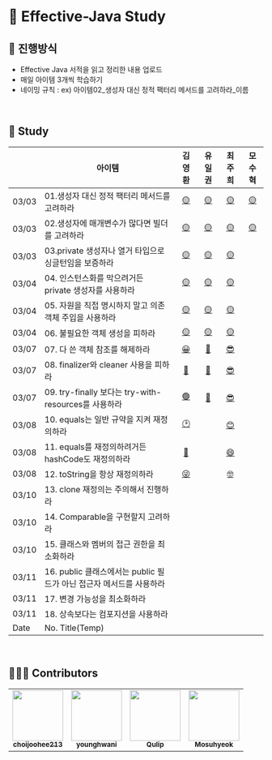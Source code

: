 # 📙 Effective-Java Study 

## 📄 진행방식

- Effective Java 서적을 읽고 정리한 내용 업로드
- 매일 아이템 3개씩 학습하기
- 네이밍 규칙 : ex) 아이템02_생성자 대신 정적 팩터리 메서드를 고려하라_이름

<br>

## 📗 Study

|       | 아이템                                                        | 김영환 | 유일권 | 최주희 | 모수혁 |
| :---- | ----------------------------------------------------------- | :----: | :----: | :----: | :----: |
| 03/03 | 01.생성자 대신 정적 팩터리 메서드를 고려하라          |    [🟡](https://bit.ly/3HOlaKk)    |    [🟡](https://github.com/LuckySF007/EffectiveJavaStudy/blob/8ce64b1a21facddd674003a54ad29f9ccb990d8e/02%EC%9E%A5/%EC%95%84%EC%9D%B4%ED%85%9C01_%EC%83%9D%EC%84%B1%EC%9E%90%20%EB%8C%80%EC%8B%A0%20%EC%A0%95%EC%A0%81%20%ED%8C%A9%ED%84%B0%EB%A6%AC%20%EB%A9%94%EC%84%9C%EB%93%9C%EB%A5%BC%20%EA%B3%A0%EB%A0%A4%ED%95%98%EB%9D%BC_%EC%9C%A0%EC%9D%BC%EA%B6%8C.md) |    [🟡](https://github.com/LuckySF007/EffectiveJavaStudy/blob/master/02%EC%9E%A5/%EC%95%84%EC%9D%B4%ED%85%9C01_%EC%83%9D%EC%84%B1%EC%9E%90%20%EB%8C%80%EC%8B%A0%20%EC%A0%95%EC%A0%81%20%ED%8C%A9%ED%84%B0%EB%A6%AC%20%EB%A9%94%EC%84%9C%EB%93%9C%EB%A5%BC%20%EA%B3%A0%EB%A0%A4%ED%95%98%EB%9D%BC_%EC%B5%9C%EC%A3%BC%ED%9D%AC.md) | [🟡](https://github.com/LuckySF007/EffectiveJavaStudy/blob/master/02%EC%9E%A5/%EC%95%84%EC%9D%B4%ED%85%9C01_%EC%83%9D%EC%84%B1%EC%9E%90%20%EB%8C%80%EC%8B%A0%20%EC%A0%95%EC%A0%81%20%ED%8C%A9%ED%84%B0%EB%A6%AC%20%EB%A9%94%EC%84%9C%EB%93%9C%EB%A5%BC%20%EA%B3%A0%EB%A0%A4%ED%95%98%EB%9D%BC_%EB%AA%A8%EC%88%98%ED%98%81.md)   |
| 03/03 | 02.생성자에 매개변수가 많다면 빌더를 고려하라         |    [🟡](https://bit.ly/3vFpCJ4)    |    [🟡](https://github.com/LuckySF007/EffectiveJavaStudy/blob/8ce64b1a21facddd674003a54ad29f9ccb990d8e/02%EC%9E%A5/%EC%95%84%EC%9D%B4%ED%85%9C02_%EC%83%9D%EC%84%B1%EC%9E%90%EC%97%90%20%EB%A7%A4%EA%B0%9C%EB%B3%80%EC%88%98%EA%B0%80%20%EB%A7%8E%EB%8B%A4%EB%A9%B4%20%EB%B9%8C%EB%8D%94%EB%A5%BC%20%EA%B3%A0%EB%A0%A4%ED%95%98%EB%9D%BC_%EC%9C%A0%EC%9D%BC%EA%B6%8C.md) |    [🟡](https://github.com/LuckySF007/EffectiveJavaStudy/blob/master/02%EC%9E%A5/%EC%95%84%EC%9D%B4%ED%85%9C02_%EC%83%9D%EC%84%B1%EC%9E%90%EC%97%90%20%EB%A7%A4%EA%B0%9C%EB%B3%80%EC%88%98%EA%B0%80%20%EB%A7%8E%EB%8B%A4%EB%A9%B4%20%EB%B9%8C%EB%8D%94%EB%A5%BC%20%EA%B3%A0%EB%A0%A4%ED%95%98%EB%9D%BC_%EC%B5%9C%EC%A3%BC%ED%9D%AC.md)  | [🟡](https://github.com/LuckySF007/EffectiveJavaStudy/blob/master/02%EC%9E%A5/%EC%95%84%EC%9D%B4%ED%85%9C02_%EC%83%9D%EC%84%B1%EC%9E%90%EC%97%90%20%EB%A7%A4%EA%B0%9C%EB%B3%80%EC%88%98%EA%B0%80%20%EB%A7%8E%EB%8B%A4%EB%A9%B4%20%EB%B9%8C%EB%8D%94%EB%A5%BC%20%EA%B3%A0%EB%A0%A4%ED%95%98%EB%9D%BC_%EB%AA%A8%EC%88%98%ED%98%81.md)   |
| 03/03 | 03.private 생성자나 열거 타입으로 싱글턴임을 보증하라 |    [🟡](https://bit.ly/3CmCyEV)    |    [🟡](https://github.com/LuckySF007/EffectiveJavaStudy/blob/8ce64b1a21facddd674003a54ad29f9ccb990d8e/02%EC%9E%A5/%EC%95%84%EC%9D%B4%ED%85%9C03_private%20%EC%83%9D%EC%84%B1%EC%9E%90%EB%82%98%20%EC%97%B4%EA%B1%B0%ED%83%80%EC%9E%85%EC%9C%BC%EB%A1%9C%20%EC%8B%B1%EA%B8%80%ED%84%B4%EC%9E%84%EC%9D%84%20%EB%B3%B4%EC%A6%9D%ED%95%98%EB%9D%BC_%EC%9C%A0%EC%9D%BC%EA%B6%8C.md) |     [🟡](https://github.com/LuckySF007/EffectiveJavaStudy/blob/master/02%EC%9E%A5/%EC%95%84%EC%9D%B4%ED%85%9C03_private%20%EC%83%9D%EC%84%B1%EC%9E%90%EB%82%98%20%EC%97%B4%EA%B1%B0%ED%83%80%EC%9E%85%EC%9C%BC%EB%A1%9C%20%EC%8B%B1%EA%B8%80%ED%84%B4%EC%9E%84%EC%9D%84%20%EB%B3%B4%EC%A6%9D%ED%95%98%EB%9D%BC_%EC%B5%9C%EC%A3%BC%ED%9D%AC.md)   |     |
| 03/04 | 04. 인스턴스화를 막으려거든 private 생성자를 사용하라 | [🟡](https://bit.ly/3KnE5xn)  |    [🟡](https://github.com/LuckySF007/EffectiveJavaStudy/blob/b6ad2cc03e97999b8e379cd03ee88caa874eca36/02%EC%9E%A5/%EC%95%84%EC%9D%B4%ED%85%9C04_%EC%9D%B8%EC%8A%A4%ED%84%B4%EC%8A%A4%ED%99%94%EB%A5%BC%20%EB%A7%89%EC%9C%BC%EB%A0%A4%EA%B1%B0%EB%93%A0%20private%20%EC%83%9D%EC%84%B1%EC%9E%90%EB%A5%BC%20%EC%82%AC%EC%9A%A9%ED%95%98%EB%9D%BC_%EC%9C%A0%EC%9D%BC%EA%B6%8C.md)    |   [🟡](https://github.com/LuckySF007/EffectiveJavaStudy/blob/master/02%EC%9E%A5/%EC%95%84%EC%9D%B4%ED%85%9C04_%EC%9D%B8%EC%8A%A4%ED%84%B4%EC%8A%A4%ED%99%94%EB%A5%BC%20%EB%A7%89%EC%9C%BC%EB%A0%A4%EA%B1%B0%EB%93%A0%20private%20%EC%83%9D%EC%84%B1%EC%9E%90%EB%A5%BC%20%EC%82%AC%EC%9A%A9%ED%95%98%EB%9D%BC_%EC%B5%9C%EC%A3%BC%ED%9D%AC.md)  |     |
| 03/04 | 05. 자원을 직접 명시하지 말고 의존 객체 주입을 사용하라 | [🟡](https://bit.ly/3pLL9vY)  |    [🟡](https://github.com/LuckySF007/EffectiveJavaStudy/blob/b6ad2cc03e97999b8e379cd03ee88caa874eca36/02%EC%9E%A5/%EC%95%84%EC%9D%B4%ED%85%9C05_%EC%9E%90%EC%9B%90%EC%9D%84%20%EC%A7%81%EC%A0%91%20%EB%AA%85%EC%8B%9C%ED%95%98%EC%A7%80%20%EB%A7%90%EA%B3%A0%20%EC%9D%98%EC%A1%B4%20%EA%B0%9D%EC%B2%B4%20%EC%A3%BC%EC%9E%85%EC%9D%84%20%EC%82%AC%EC%9A%A9%ED%95%98%EB%9D%BC_%EC%9C%A0%EC%9D%BC%EA%B6%8C.md)    |   [🟡](https://github.com/LuckySF007/EffectiveJavaStudy/blob/master/02%EC%9E%A5/%EC%95%84%EC%9D%B4%ED%85%9C05_%EC%9E%90%EC%9B%90%EC%9D%84%20%EC%A7%81%EC%A0%91%20%EB%AA%85%EC%8B%9C%ED%95%98%EC%A7%80%20%EB%A7%90%EA%B3%A0%20%EC%9D%98%EC%A1%B4%20%EA%B0%9D%EC%B2%B4%20%EC%A3%BC%EC%9E%85%EC%9D%84%20%EC%82%AC%EC%9A%A9%ED%95%98%EB%9D%BC_%EC%B5%9C%EC%A3%BC%ED%9D%AC.md)  |     |
| 03/04 | 06. 불필요한 객체 생성을 피하라 | [🟡](https://bit.ly/35CJgL5)  |    [🟡](https://github.com/LuckySF007/EffectiveJavaStudy/blob/b6ad2cc03e97999b8e379cd03ee88caa874eca36/02%EC%9E%A5/%EC%95%84%EC%9D%B4%ED%85%9C06_%EB%B6%88%ED%95%84%EC%9A%94%ED%95%9C%20%EA%B0%9D%EC%B2%B4%20%EC%83%9D%EC%84%B1%EC%9D%84%20%ED%94%BC%ED%95%98%EB%9D%BC_%EC%9C%A0%EC%9D%BC%EA%B6%8C.md)    |   [🟡](https://github.com/LuckySF007/EffectiveJavaStudy/blob/master/02%EC%9E%A5/%EC%95%84%EC%9D%B4%ED%85%9C06_%EB%B6%88%ED%95%84%EC%9A%94%ED%95%9C%20%EA%B0%9D%EC%B2%B4%20%EC%83%9D%EC%84%B1%EC%9D%84%20%ED%94%BC%ED%95%98%EB%9D%BC_%EC%B5%9C%EC%A3%BC%ED%9D%AC.md)  |     |
| 03/07 | 07. 다 쓴 객체 참조를 해제하라 | [😀](https://bit.ly/3vMeppW) | [😬](https://github.com/LuckySF007/EffectiveJavaStudy/blob/9c498807aa37dba36ae5bafe97aadcf6fbec68f3/02%EC%9E%A5/%EC%95%84%EC%9D%B4%ED%85%9C07_%EB%8B%A4%20%EC%93%B4%20%EA%B0%9D%EC%B2%B4%20%EC%B0%B8%EC%A1%B0%EB%A5%BC%20%ED%95%B4%EC%A0%9C%ED%95%98%EB%9D%BC_%EC%9C%A0%EC%9D%BC%EA%B6%8C.md) | [😎](https://github.com/LuckySF007/EffectiveJavaStudy/blob/master/02%EC%9E%A5/%EC%95%84%EC%9D%B4%ED%85%9C07_%EB%8B%A4%20%EC%93%B4%20%EA%B0%9D%EC%B2%B4%20%EC%B0%B8%EC%A1%B0%EB%A5%BC%20%ED%95%B4%EC%A0%9C%ED%95%98%EB%9D%BC_%EC%B5%9C%EC%A3%BC%ED%9D%AC.md) | []() |
| 03/07 | 08. finalizer와 cleaner 사용을 피하라 | [🧐](https://bit.ly/3HPy62J) | [😬](https://github.com/LuckySF007/EffectiveJavaStudy/blob/9c498807aa37dba36ae5bafe97aadcf6fbec68f3/02%EC%9E%A5/%EC%95%84%EC%9D%B4%ED%85%9C08_finalizer%EC%99%80%20cleaner%20%EC%82%AC%EC%9A%A9%EC%9D%84%20%ED%94%BC%ED%95%98%EB%9D%BC_%EC%9C%A0%EC%9D%BC%EA%B6%8C.md) | [😎](https://github.com/LuckySF007/EffectiveJavaStudy/blob/master/02%EC%9E%A5/%EC%95%84%EC%9D%B4%ED%85%9C08_finalizer%EC%99%80%20cleaner%20%EC%82%AC%EC%9A%A9%EC%9D%84%20%ED%94%BC%ED%95%98%EB%9D%BC_%EC%B5%9C%EC%A3%BC%ED%9D%AC.md) | []() |
| 03/07 | 09. try-finally 보다는 try-with-resources를 사용하라 | [🟢](https://bit.ly/34kGd9G) | [😬](https://github.com/LuckySF007/EffectiveJavaStudy/blob/9c498807aa37dba36ae5bafe97aadcf6fbec68f3/02%EC%9E%A5/%EC%95%84%EC%9D%B4%ED%85%9C09_try-finally%EB%B3%B4%EB%8B%A4%EB%8A%94%20try-with-resources%EB%A5%BC%20%EC%82%AC%EC%9A%A9%ED%95%98%EB%9D%BC_%EC%9C%A0%EC%9D%BC%EA%B6%8C.md) | [😎](https://github.com/LuckySF007/EffectiveJavaStudy/blob/master/02%EC%9E%A5/%EC%95%84%EC%9D%B4%ED%85%9C09_try-finally%EB%B3%B4%EB%8B%A4%EB%8A%94%20try-with-resources%EB%A5%BC%20%EC%82%AC%EC%9A%A9%ED%95%98%EB%9D%BC_%EC%B5%9C%EC%A3%BC%ED%9D%AC.md) | []() |
| 03/08 | 10. equals는 일반 규약을 지켜 재정의하라 | [🕑](https://bit.ly/3J1F9GM) | [<!--일권-->]() | [😊](https://t.ly/5Szu) | [<!--수혁-->]() |
| 03/08 | 11. equals를 재정의하려거든 hashCode도 재정의하라 | [🔵](https://bit.ly/367DP6V) | [<!--일권-->]() | [😄](https://t.ly/1cUno) | [<!--수혁-->]() |
| 03/08 | 12. toString을 항상 재정의하라 | [😜](https://bit.ly/3J01Yuu) | [<!--일권-->]() | [🤓](https://t.ly/Tbj1) | [<!--수혁-->]() |
| 03/10 | 13. clone 재정의는 주의해서 진행하라 | [<!--영환-->]() | [<!--일권-->]() | [<!--주희-->]() | [<!--수혁-->]() |
| 03/10 | 14. Comparable을 구현할지 고려하라 | [<!--영환-->]() | [<!--일권-->]() | [<!--주희-->]() | [<!--수혁-->]() |
| 03/10 | 15. 클래스와 멤버의 접근 권한을 최소화하라 | [<!--영환-->]() | [<!--일권-->]() | [<!--주희-->]() | [<!--수혁-->]() |
| 03/11 | 16. public 클래스에서는 public 필드가 아닌 접근자 메서드를 사용하라 | [<!--영환-->]() | [<!--일권-->]() | [<!--주희-->]() | [<!--수혁-->]() |
| 03/11 | 17. 변경 가능성을 최소화하라 | [<!--영환-->]() | [<!--일권-->]() | [<!--주희-->]() | [<!--수혁-->]() |
| 03/11 | 18. 상속보다는 컴포지션을 사용하라 | [<!--영환-->]() | [<!--일권-->]() | [<!--주희-->]() | [<!--수혁-->]() |
| Date | No. Title(Temp) | [<!--영환-->]() | [<!--일권-->]() | [<!--주희-->]() | [<!--수혁-->]() |

<!--| Date | Item | [영환]() | [일권]() | [주희]() | [수혁]() |-->

<!-- https://bitly.com/ -->

<!-- 위 링크를 통해 하이퍼링크의 길이를 줄일 수 있습니다. -->


<br>

## 🙋🏻‍♂️ Contributors

<table>
  <tr>
    <td align="center"><a href="https://github.com/choijoohee213"><img src="https://avatars.githubusercontent.com/u/60915285?s=400&u=81a3a3b178d0b215fd7a2c72bcf2d1834cb815e9&v=4" width="100px;" alt=""/><br /><sub><b>choijoohee213</b></sub></a><br /></td>
    <td align="center"><a href="https://github.com/younghwani"><img src="https://avatars.githubusercontent.com/u/75962307?v=4" width="100px;" alt=""/><br /><sub><b>younghwani</b></sub></a><br /></td>
    <td align="center"><a href="https://github.com/Qulip"><img src="https://avatars.githubusercontent.com/u/77991314?v=4" width="100px;" alt=""/><br /><sub><b>Qulip</b></sub></a><br /></td>
    <td align="center"><a href="https://github.com/Mosuhyeok"><img src="https://avatars.githubusercontent.com/u/48712198?v=4" width="100px;" alt=""/><br /><sub><b>Mosuhyeok</b></sub></a><br /></td> 
  </tr>
</table>
